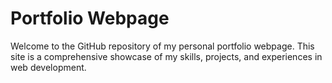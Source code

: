 # Portfolio Webpage

Welcome to the GitHub repository of my personal portfolio webpage. This site is a comprehensive showcase of my skills, projects, and experiences in web development.
